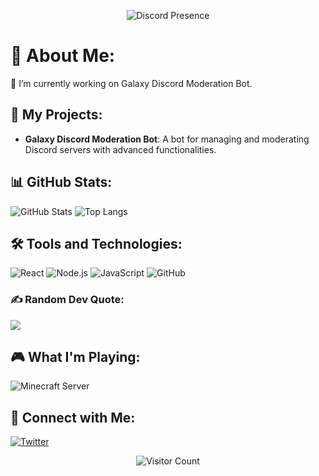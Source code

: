 <p align="center">
    <img alt="Discord Presence" src="https://lanyard.cnrad.dev/api/1038956642139656194">
</p>

# 💫 About Me:
🔭 I’m currently working on Galaxy Discord Moderation Bot.

## 🚀 My Projects:
- **Galaxy Discord Moderation Bot**: A bot for managing and moderating Discord servers with advanced functionalities.

## 📊 GitHub Stats:
![GitHub Stats](https://github-readme-stats.vercel.app/api?username=MxsonnGithub&show_icons=true&theme=radical)
![Top Langs](https://github-readme-stats.vercel.app/api/top-langs/?username=MxsonnGithub&layout=compact&theme=radical)

## 🛠️ Tools and Technologies:
![React](https://img.shields.io/badge/React-20232A?style=for-the-badge&logo=react&logoColor=61DAFB)
![Node.js](https://img.shields.io/badge/Node.js-339933?style=for-the-badge&logo=nodedotjs&logoColor=white)
![JavaScript](https://img.shields.io/badge/JavaScript-323330?style=for-the-badge&logo=javascript&logoColor=F7DF1E)
![GitHub](https://img.shields.io/badge/GitHub-100000?style=for-the-badge&logo=github&logoColor=white)

### ✍️ Random Dev Quote:
![](https://quotes-github-readme.vercel.app/api?type=horizontal&theme=radical)

## 🎮 What I'm Playing:
![Minecraft Server](https://img.shields.io/badge/Minecraft-Server-2B2B2B?style=for-the-badge&logo=minecraft&logoColor=white)

## 🔗 Connect with Me:
[![Twitter](https://img.shields.io/badge/Twitter-%231DA1F2.svg?style=for-the-badge&logo=Twitter&logoColor=white)]([https://twitter.com/your_twitter](https://x.com/WolfyyX__))

<p align="center">
    <img alt="Visitor Count" src="https://profile-counter.glitch.me/MxsonnGithub/count.svg">
</p>
